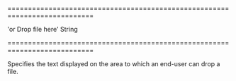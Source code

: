 <!--**
/*-------------------------------------------
    Auto-generated file. Do not modify.
-------------------------------------------

**-->
===========================================================================
<!--default-->'or Drop file here'<!--/default-->
<!--type-->String<!--/type-->
===========================================================================

<!--shortDescription-->
Specifies the text displayed on the area to which an end-user can drop a file.
<!--/shortDescription-->

<!--fullDescription-->

<!--/fullDescription-->
